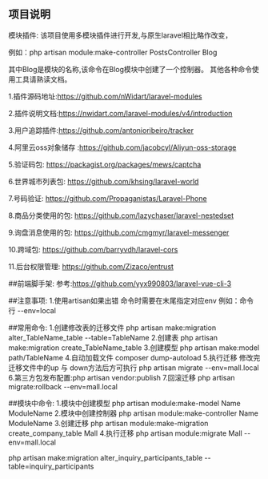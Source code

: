## 项目说明

模块插件:
该项目使用多模块插件进行开发,与原生laravel相比略作改变，

例如：php artisan module:make-controller PostsController Blog

其中Blog是模块的名称,该命令在Blog模块中创建了一个控制器。
其他各种命令使用工具请熟读文档。

1.插件源码地址:https://github.com/nWidart/laravel-modules

2.插件说明文档:https://nwidart.com/laravel-modules/v4/introduction

3.用户追踪插件:https://github.com/antonioribeiro/tracker

4.阿里云oss对象储存 :https://github.com/jacobcyl/Aliyun-oss-storage

5.验证码包: https://packagist.org/packages/mews/captcha

6.世界城市列表包: https://github.com/khsing/laravel-world

7.号码验证: https://github.com/Propaganistas/Laravel-Phone

8.商品分类使用的包: https://github.com/lazychaser/laravel-nestedset

9.询盘消息使用的包: https://github.com/cmgmyr/laravel-messenger

10.跨域包: https://github.com/barryvdh/laravel-cors

11.后台权限管理: https://github.com/Zizaco/entrust 

##前端脚手架:
参考:https://github.com/yyx990803/laravel-vue-cli-3

##注意事项:
1.使用artisan如果出错 命令时需要在末尾指定对应env 例如：命令行 --env=local

##常用命令:
1.创建修改表的迁移文件 php artisan make:migration alter_TableName_table  --table=TableName
2.创建表 php artisan make:migration create_TableName_table
3.创建模型 php artisan make:model path/TableName
4.自动加载文件 composer dump-autoload
5.执行迁移 修改完迁移文件中的up 与 down方法后方可执行 php artisan migrate --env=mall.local
6.第三方包发布配置:php artisan vendor:publish
7.回滚迁移 php artisan migrate:rollback  --env=mall.local


##模块中命令:
1.模块中创建模型 php artisan module:make-model Name ModuleName
2.模块中创建控制器 php artisan module:make-controller Name ModuleName
3.创建迁移 php artisan module:make-migration create_company_table Mall
4.执行迁移 php artisan module:migrate Mall --env=mall.local

php artisan make:migration alter_inquiry_participants_table --table=inquiry_participants